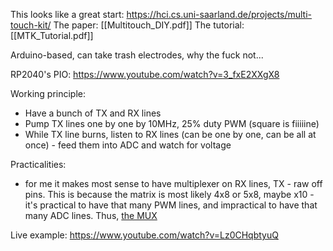 This looks like a great start:
https://hci.cs.uni-saarland.de/projects/multi-touch-kit/
The paper: [[Multitouch_DIY.pdf]]
The tutorial: [[MTK_Tutorial.pdf]]

Arduino-based, can take trash electrodes, why the fuck not...

RP2040's PIO: https://www.youtube.com/watch?v=3_fxE2XXgX8

Working principle:
- Have a bunch of TX and RX lines
- Pump TX lines one by one by 10MHz, 25% duty PWM (square is fiiiiine)
- While TX line burns, listen to RX lines (can be one by one, can be all at once) - feed them into ADC and watch for voltage

Practicalities:
- for me it makes most sense to have multiplexer on RX lines, TX - raw off pins. This is because the matrix is most likely 4x8 or 5x8, maybe x10 - it's practical to have that many PWM lines, and impractical to have that many ADC lines. Thus, [the MUX](https://www.mouser.co.uk/ProductDetail/Texas-Instruments/TMUX1208PWR?qs=lc2O%252BfHJPVbYdIGs2%2FdugA%3D%3D)

Live example: https://www.youtube.com/watch?v=Lz0CHqbtyuQ